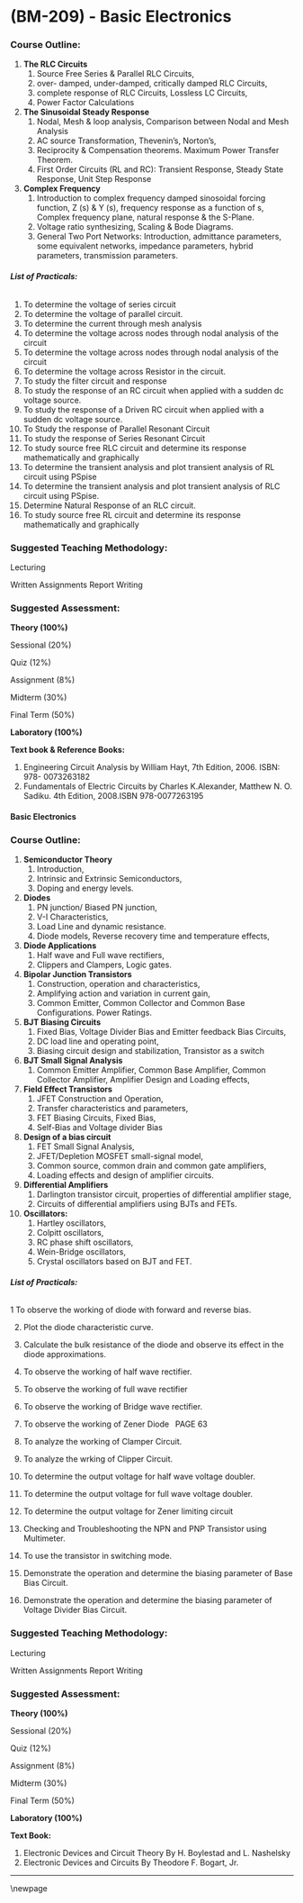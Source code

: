 
# **(BM-209) - Basic Electronics**

### **Course Outline:**
1. **The RLC Circuits**
   1. Source Free Series & Parallel RLC Circuits,
   1. over- damped, under-damped, critically damped RLC Circuits,
   1. complete response of RLC Circuits, Lossless LC Circuits,
   1. Power Factor Calculations
1. **The Sinusoidal Steady Response**
   1. Nodal, Mesh & loop analysis, Comparison between Nodal and Mesh Analysis
   1. AC source Transformation, Thevenin’s, Norton’s,
   1. Reciprocity & Compensation theorems. Maximum Power Transfer Theorem.
   1. First Order Circuits (RL and RC): Transient Response, Steady State Response, Unit Step Response
1. **Complex Frequency**
   1. Introduction to complex frequency damped sinosoidal forcing function, Z (s) & Y (s), frequency response as a function of s, Complex frequency plane, natural response & the S-Plane.
   1. Voltage ratio synthesizing, Scaling & Bode Diagrams.
   1. General Two Port Networks: Introduction, admittance parameters, some equivalent networks, impedance parameters, hybrid parameters, transmission parameters.
###### **List of Practicals:**
1. To determine the voltage of series circuit
1. To determine the voltage of parallel circuit.
1. To determine the current through mesh analysis
1. To determine the voltage across nodes through nodal analysis of the circuit
1. To determine the voltage across nodes through nodal analysis of the circuit
1. To determine the voltage across Resistor in the circuit.
1. To study the filter circuit and response
1. To study the response of an RC circuit when applied with a sudden dc voltage source.
1. To study the response of a Driven RC circuit when applied with a sudden dc voltage source.
1. To Study the response of Parallel Resonant Circuit
1. To study the response of Series Resonant Circuit
1. To study source free RLC circuit and determine its response mathematically and graphically
1. To determine the transient analysis and plot transient analysis of RL circuit using PSpise
1. To determine the transient analysis and plot transient analysis of RLC circuit using PSpise.
1. Determine Natural Response of an RLC circuit.
1. To study source free RL circuit and determine its response mathematically and graphically
### **Suggested Teaching Methodology:**
Lecturing

Written Assignments Report Writing
### **Suggested Assessment:**
**Theory (100%)**

Sessional (20%)

Quiz (12%)

Assignment (8%)

Midterm (30%)

Final Term (50%)

**Laboratory (100%)**

**Text book & Reference Books:**

1. Engineering Circuit Analysis by William Hayt, 7th Edition, 2006. ISBN: 978- 0073263182
1. Fundamentals of Electric Circuits by Charles K.Alexander, Matthew N. O. Sadiku. 4th Edition, 2008.ISBN 978-0077263195

#### **Basic Electronics**


### **Course Outline:**
1. **Semiconductor Theory**
   1. Introduction,
   1. Intrinsic and Extrinsic Semiconductors,
   1. Doping and energy levels.
1. **Diodes**
   1. PN junction/ Biased PN junction,
   1. V-I Characteristics,
   1. Load Line and dynamic resistance.
   1. Diode models, Reverse recovery time and temperature effects,
1. **Diode Applications**
   1. Half wave and Full wave rectifiers,
   1. Clippers and Clampers, Logic gates.
1. **Bipolar Junction Transistors**
   1. Construction, operation and characteristics,
   1. Amplifying action and variation in current gain,
   1. Common Emitter, Common Collector and Common Base Configurations. Power Ratings.
1. **BJT Biasing Circuits**
   1. Fixed Bias, Voltage Divider Bias and Emitter feedback Bias Circuits,
   1. DC load line and operating point,
   1. Biasing circuit design and stabilization, Transistor as a switch
1. **BJT Small Signal Analysis**
   1. Common Emitter Amplifier, Common Base Amplifier, Common Collector Amplifier, Amplifier Design and Loading effects,
1. **Field Effect Transistors**
   1. JFET Construction and Operation,
   1. Transfer characteristics and parameters,
   1. FET Biasing Circuits, Fixed Bias,
   1. Self-Bias and Voltage divider Bias
1. **Design of a bias circuit**
   1. FET Small Signal Analysis,
   1. JFET/Depletion MOSFET small-signal model,
   1. Common source, common drain and common gate amplifiers,
   1. Loading effects and design of amplifier circuits.
1. **Differential Amplifiers**
   1. Darlington transistor circuit, properties of differential amplifier stage,
   1. Circuits of differential amplifiers using BJTs and FETs.
1. **Oscillators:**
   1. Hartley oscillators,
   1. Colpitt oscillators,
   1. RC phase shift oscillators,
   1. Wein-Bridge oscillators,
   1. Crystal oscillators based on BJT and FET.
###### **List of Practicals:**
1	To observe the working of diode with forward and reverse bias.

2. Plot the diode characteristic curve.
2. Calculate the bulk resistance of the diode and observe its effect in the diode approximations.
2. To observe the working of half wave rectifier.
2. To observe the working of full wave rectifier
2. To observe the working of Bridge wave rectifier.
2. To observe the working of Zener Diode
` `PAGE 63

2. To analyze the working of Clamper Circuit.
2. To analyze the wrking of Clipper Circuit.
2. To determine the output voltage for half wave voltage doubler.
2. To determine the output voltage for full wave voltage doubler.
2. To determine the output voltage for Zener limiting circuit
2. Checking and Troubleshooting the NPN and PNP Transistor using Multimeter.
2. To use the transistor in switching mode.
2. Demonstrate the operation and determine the biasing parameter of Base Bias Circuit.
2. Demonstrate the operation and determine the biasing parameter of Voltage Divider Bias Circuit.
### **Suggested Teaching Methodology:**
Lecturing

Written Assignments Report Writing
### **Suggested Assessment:**
**Theory (100%)**

Sessional (20%)

Quiz (12%)

Assignment (8%)

Midterm (30%)

Final Term (50%)

**Laboratory (100%)**

**Text Book:**

1. Electronic Devices and Circuit Theory By H. Boylestad and L. Nashelsky
1. Electronic Devices and Circuits By Theodore F. Bogart, Jr.

___
\newpage